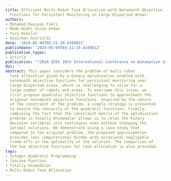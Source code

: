 ```yaml
---
title: Efficient Multi-Robot Task Allocation with Nonsmooth Objective
  Functions for Persistent Monitoring in Large Dispersed Areas
authors:
- Muhamad Rausyan Fikri
- Made Widhi Surya Atman
- Yury Nikulin
- Azwirman Gusrialdi
date: '2024-05-04T03:11:19.434981Z'
publishDate: '2024-05-04T03:11:19.434981Z'
publication_types:
- article
publication: '*2024 IEEE 20th International Conference on Automation Science and Engineering* - **submitted**'
doi: ''
abstract: This paper considers the problem of multi-robot
  task allocation given by a binary optimization problem with
  nonsmooth objective functions for persistent monitoring over
  large dispersed areas, which is challenging to solve for a
  large number of robots and areas. To overcome this issue, we
  first propose quadratic objective functions to approximate the
  original nonsmooth objective functions. Inspired by the nature
  of the constraint of the problem, a simple strategy is presented
  to ensure the concavity of the quadratic functions. Finally, 
  combining the fact that the constraint matrix of the optimization
  problem is Totally Unimodular allows us to relax the binary
  decision variables into continuous ones without changing the
  optimal solutions. We demonstrate using a case study that
  compared to the original problem, the proposed approximation
  provides less computational burden with occasional negligible
  trade-offs in the optimality of the solution. The comparison of
  the two objective functions for task allocation is also provided.
tags:
- Integer Quadratic Programming
- Concave Function
- Totally Unimodular
- Multi-Robot Task Allocation
---
```

